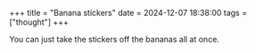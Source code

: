 +++
title = "Banana stickers"
date = 2024-12-07 18:38:00
tags = ["thought"]
+++

You can just take the stickers off the bananas all at once.
